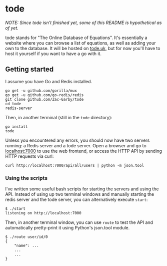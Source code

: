 # tode

_NOTE: Since tode isn't finished yet, some of this README is hypothetical as of yet._

tode stands for "The Online Database of Equations". It's essentially a website where you can browse a list of equations, as well as adding your own to the database. It will be hosted on [tode.uk](http://tode.uk), but for now you'll have to host it yourself if you want to have a go with it.

## Getting started

I assume you have Go and Redis installed.

```
go get -u github.com/gorilla/mux
go get -u github.com/go-redis/redis
git clone github.com/Zac-Garby/tode
cd tode
redis-server
```

Then, in another terminal (still in the `tode` directory):

```
go install
tode
```

Unless you encountered any errors, you should now have two servers running: a Redis server and a tode server. Open a browser and go to [localhost:7000](http://localhost:7000) to use the web frontend, or access the HTTP API by sending HTTP requests via curl:

```
curl http://localhost:7000/api/all/users | python -m json.tool
```

### Using the scripts

I've written some useful bash scripts for starting the servers and using the API. Instead of using up two terminal windows and manually starting the redis server and the tode server, you can alternatively execute `start`:

```
$ ./start
listening on http://localhost:7000
```

Then, in another terminal window, you can use `route` to test the API and automatically pretty-print it using Python's json.tool module.

```
$ ./route user/id/0
{
	"name": ...
	...
	...
}
```
